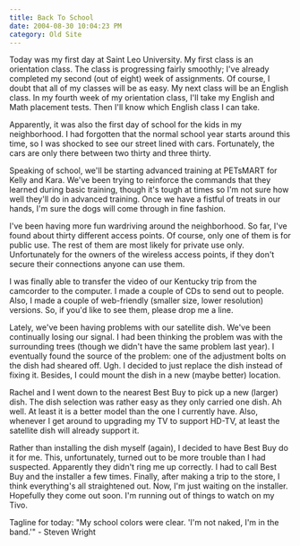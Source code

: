 ```yaml
---
title: Back To School
date: 2004-08-30 10:04:23 PM
category: Old Site
---
```


Today was my first day at Saint Leo University. My first class is an orientation class. The class is progressing fairly smoothly; I've already completed my second (out of eight) week of assignments. Of course, I doubt that all of my classes will be as easy. My next class will be an English class. In my fourth week of my orientation class, I'll take my English and Math placement tests. Then I'll know which English class I can take.

Apparently, it was also the first day of school for the kids in my neighborhood. I had forgotten that the normal school year starts around this time, so I was shocked to see our street lined with cars. Fortunately, the cars are only there between two thirty and three thirty.

Speaking of school, we'll be starting advanced training at PETsMART for Kelly and Kara. We've been trying to reinforce the commands that they learned during basic training, though it's tough at times so I'm not sure how well they'll do in advanced training. Once we have a fistful of treats in our hands, I'm sure the dogs will come through in fine fashion.

I've been having more fun wardriving around the neighborhood. So far, I've found about thirty different access points. Of course, only one of them is for public use. The rest of them are most likely for private use only. Unfortunately for the owners of the wireless access points, if they don't secure their connections anyone can use them.

I was finally able to transfer the video of our Kentucky trip from the camcorder to the computer. I made a couple of CDs to send out to people. Also, I made a couple of web-friendly (smaller size, lower resolution) versions. So, if you'd like to see them, please drop me a line.

Lately, we've been having problems with our satellite dish. We've been continually losing our signal. I had been thinking the problem was with the surrounding trees (though we didn't have the same problem last year). I eventually found the source of the problem: one of the adjustment bolts on the dish had sheared off. Ugh. I decided to just replace the dish instead of fixing it. Besides, I could mount the dish in a new (maybe better) location.

Rachel and I went down to the nearest Best Buy to pick up a new (larger) dish. The dish selection was rather easy as they only carried one dish. Ah well. At least it is a better model than the one I currently have. Also, whenever I get around to upgrading my TV to support HD-TV, at least the satellite dish will already support it.

Rather than installing the dish myself (again), I decided to have Best Buy do it for me. This, unfortunately, turned out to be more trouble than I had suspected. Apparently they didn't ring me up correctly. I had to call Best Buy and the installer a few times. Finally, after making a trip to the store, I think everything's all straightened out. Now, I'm just waiting on the installer. Hopefully they come out soon. I'm running out of things to watch on my Tivo.

Tagline for today: "My school colors were clear. 'I'm not naked, I'm in the band.'" - Steven Wright
